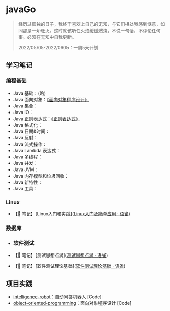 # javaGo

> 经历过孤独的日子，我终于喜欢上自己的无知，与它们相处我感到惬意，如同那是一炉旺火。这时就该听任火焰缓缓燃烧，不说一句话，不评论任何事。必须在无知中自我更新。
> 
> 2022/05/05-2022/0605：一周5天计划

## 学习笔记

### 编程基础

- Java 基础：(略)
- Java 面向对象：[《面向对象程序设计》]([面向对象程序设计](https://www.yuque.com/houlex/syq69x/phh1in))
- Java 集合：
- Java IO：
- Java 正则表达式：[《正则表达式》]([《正则表达式》](https://www.yuque.com/houlex/tokyo2023/zp2f4r))
- Java 格式化：
- Java 日期&时间：
- Java 反射：
- Java 流式操作：
- Java Lambda 表达式：
- Java 多线程：
- Java 并发：
- Java JVM：
- Java 内存模型和垃圾回收：
- Java 新特性：
- Java 工具：

### Linux

- 【📒 笔记】[Linux入门和实践]([Linux入门及简单应用 · 语雀](https://www.yuque.com/houlex/tokyo2023/lzwzve))

### 数据库

- ### 软件测试

- 【📒 笔记】[测试思想点滴]([测试思想点滴 · 语雀](https://www.yuque.com/houlex/tokyo2023/se57tk))

- 【📒 笔记】[软件测试理论基础]([软件测试理论基础 · 语雀](https://www.yuque.com/houlex/tokyo2023/ggv32r))

## 项目实践

- [intelligence-robot](https://github.com/sophoraFlower/javaGo/tree/main/intelligence-robot)：自动问答机器人 [Code]
- [object-oriented-programming](https://github.com/sophoraFlower/javaGo/tree/main/object-oriented-programming)：面向对象程序设计 [Code]
